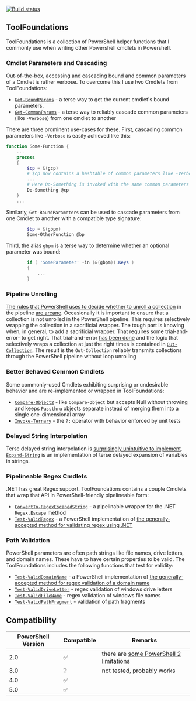 [![Build status](https://ci.appveyor.com/api/projects/status/q38mor7o20ejxswx?svg=true)](https://ci.appveyor.com/project/alx9r/ToolFoundations)

## ToolFoundations

ToolFoundations is a collection of PowerShell helper functions that I commonly use when writing other Powershell cmdlets in Powershell.

### Cmdlet Parameters and Cascading
Out-of-the-box, accessing and cascading bound and common parameters of a Cmdlet is rather verbose.  To overcome this I use two Cmdlets from ToolFoundations:

* [`Get-BoundParams`](./Functions/cmdlet.ps1) - a terse way to get the current cmdlet's bound parameters.
* [`Get-CommonParams`](./Functions/cmdlet.ps1) - a terse way to reliably cascade common parameters (like `-Verbose`) from one cmdlet to another

There are three prominent use-cases for these.  First, cascading common parameters like `-Verbose` is easily achieved like this:

````Powershell
function Some-Function {
	...
	process
	{
		$cp = &(gcp)
		# $cp now contains a hashtable of common parameters like -Verbose
		...
		# Here Do-Something is invoked with the same common parameters as the current script.
		Do-Something @cp 
	}
	...
````

Similarly, `Get-BoundParameters` can be used to cascade parameters from one Cmdlet to another with a compatible type signature:

````PowerShell
		$bp = &(gbpm)
		Some-OtherFunction @bp
````

Third, the alias `gbpm` is a terse way to determine whether an optional parameter was bound:

````PowerShell
		if ( 'SomeParameter' -in (&(gbpm)).Keys )
		{
			...
		}
````
### Pipeline Unrolling

[The rules that PowerShell uses to decide whether to unroll a collection](https://stackoverflow.com/q/28702588/1404637) in the pipeline [are arcane](https://stackoverflow.com/questions/28702588/in-what-conditions-does-powershell-unroll-items-in-the-pipeline#comment45704300_28707054).  Occasionally it is important to ensure that a collection is not unrolled in the PowerShell pipeline.  This requires selectively wrapping the collection in a sacrificial wrapper.  The tough part is knowing when, in general, to add a sacrificial wrapper.  That requires some trial-and-error- to get right.  That trial-and-error [has been done](https://stackoverflow.com/a/28707054/1404637) and the logic that selectively wraps a collection at just the right times is contained in [`Out-Collection`](./Functions/collection.ps1).  The result is the `Out-Collection` reliably transmits collections through the PowerShell pipeline without loop unrolling

### Better Behaved Common Cmdlets

Some commonly-used Cmdlets exhibiting surprising or undesirable behavior and are re-implemented or wrapped in ToolFoundations:  
* [`Compare-Object2`](./Functions/compareObject2.ps1) - like `Compare-Object` but accepts Null without throwing and keeps `Passthru` objects separate instead of merging them into a single one-dimensional array
* [`Invoke-Ternary`](./Functions/invoke.ps1) - the `?:` operator with behavior enforced by unit tests

### Delayed String Interpolation
Terse delayed string interpolation is [surprisingly unintuitive to implement](https://stackoverflow.com/q/28616274/1404637).  [`Expand-String`](./Functions/string.ps1) is an implementation of terse delayed expansion of variables in strings.

### Pipelineable Regex Cmdlets
.NET has great Regex support.  ToolFoundations contains a couple Cmdlets that wrap that API in PowerShell-friendly pipelineable form:
* [`ConvertTo-RegexEscapedString`](./Functions/regex.ps1) - a pipelinable wrapper for the .NET `Regex.Escape` method
* [`Test-ValidRegex`](./Functions/regex.ps1) - a PowerShell implementation of [the generally-accepted method for validating regex using .NET](https://stackoverflow.com/a/1775017/1404637)

### Path Validation
PowerShell parameters are often path strings like file names, drive letters, and domain names.  These have to have certain properties to be valid.  The ToolFoundations includes the following functions that test for validity:

* [`Test-ValidDomainName`](./Functions/domainName.ps1) - a PowerShell implementation of [the generally-accepted method for regex validation of a domain name](http://stackoverflow.com/a/20204811/1404637)
* [`Test-ValidDriveLetter`](./Functions/path.ps1) - regex validation of windows drive letters
* [`Test-ValidFileName`](./Functions/path.ps1) - regex validation of windows file names
* [`Test-ValidPathFragment`](./Functions/path.ps1) - validation of path fragments

## Compatibility

PowerShell Version | Compatible         | Remarks
-------------------|--------------------|--------
2.0                | :white_check_mark: | there are [some PowerShell 2 limitations](https://github.com/alx9r/ToolFoundations/labels/Powershell%202%20Limitation)
3.0                | :grey_question:    | not tested, probably works
4.0                | :white_check_mark: |
5.0                | :white_check_mark: |
